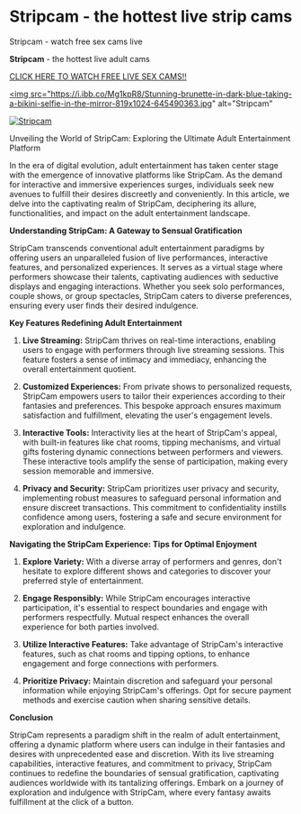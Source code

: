 # Stripcam - the hottest live strip cams
Stripcam - watch free sex cams live

<b>Stripcam</b> - the hottest live adult cams

<a href="https://bit.ly/4abjfPa">CLICK HERE TO WATCH FREE LIVE SEX CAMS!!</a>

<a href="https://bit.ly/4abjfPa"><img src="https://i.ibb.co/Mg1kpR8/Stunning-brunette-in-dark-blue-taking-a-bikini-selfie-in-the-mirror-819x1024-645490363.jpg" alt="Stripcam"</a>

<a href="(https://bit.ly/4abjfPa)"><img src="(https://avatars.githubusercontent.com/u/165852340?s=400&u=aa0fc63a543c005d0ffef12cf501745c9036cb1d&v=4)" alt="Stripcam"></a>


Unveiling the World of StripCam: Exploring the Ultimate Adult Entertainment Platform

In the era of digital evolution, adult entertainment has taken center stage with the emergence of innovative platforms like StripCam. As the demand for interactive and immersive experiences surges, individuals seek new avenues to fulfill their desires discreetly and conveniently. In this article, we delve into the captivating realm of StripCam, deciphering its allure, functionalities, and impact on the adult entertainment landscape.

**Understanding StripCam: A Gateway to Sensual Gratification**

StripCam transcends conventional adult entertainment paradigms by offering users an unparalleled fusion of live performances, interactive features, and personalized experiences. It serves as a virtual stage where performers showcase their talents, captivating audiences with seductive displays and engaging interactions. Whether you seek solo performances, couple shows, or group spectacles, StripCam caters to diverse preferences, ensuring every user finds their desired indulgence.

**Key Features Redefining Adult Entertainment**

1. **Live Streaming:** StripCam thrives on real-time interactions, enabling users to engage with performers through live streaming sessions. This feature fosters a sense of intimacy and immediacy, enhancing the overall entertainment quotient.

2. **Customized Experiences:** From private shows to personalized requests, StripCam empowers users to tailor their experiences according to their fantasies and preferences. This bespoke approach ensures maximum satisfaction and fulfillment, elevating the user's engagement levels.

3. **Interactive Tools:** Interactivity lies at the heart of StripCam's appeal, with built-in features like chat rooms, tipping mechanisms, and virtual gifts fostering dynamic connections between performers and viewers. These interactive tools amplify the sense of participation, making every session memorable and immersive.

4. **Privacy and Security:** StripCam prioritizes user privacy and security, implementing robust measures to safeguard personal information and ensure discreet transactions. This commitment to confidentiality instills confidence among users, fostering a safe and secure environment for exploration and indulgence.

**Navigating the StripCam Experience: Tips for Optimal Enjoyment**

1. **Explore Variety:** With a diverse array of performers and genres, don't hesitate to explore different shows and categories to discover your preferred style of entertainment.

2. **Engage Responsibly:** While StripCam encourages interactive participation, it's essential to respect boundaries and engage with performers respectfully. Mutual respect enhances the overall experience for both parties involved.

3. **Utilize Interactive Features:** Take advantage of StripCam's interactive features, such as chat rooms and tipping options, to enhance engagement and forge connections with performers.

4. **Prioritize Privacy:** Maintain discretion and safeguard your personal information while enjoying StripCam's offerings. Opt for secure payment methods and exercise caution when sharing sensitive details.

**Conclusion**

StripCam represents a paradigm shift in the realm of adult entertainment, offering a dynamic platform where users can indulge in their fantasies and desires with unprecedented ease and discretion. With its live streaming capabilities, interactive features, and commitment to privacy, StripCam continues to redefine the boundaries of sensual gratification, captivating audiences worldwide with its tantalizing offerings. Embark on a journey of exploration and indulgence with StripCam, where every fantasy awaits fulfillment at the click of a button.
